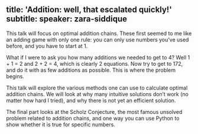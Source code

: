 title: 'Addition: well, that escalated quickly!'
subtitle:
speaker: zara-siddique
---
This talk will focus on optimal addition chains. These first seemed to me like an adding game with only one rule: you can only use numbers you’ve used before, and you have to start at 1.

What if I were to ask you how many additions we needed to get to 4?  Well  1 + 1 = 2  and  2 + 2 = 4, which is clearly 2 equations. Now try to get to 172, and do it with as few additions as possible. This is where the problem begins.

This talk will explore the various methods one can use to calculate optimal addition chains. We will look at why many intuitive solutions don’t work (no matter how hard I tried), and why there is not yet an efficient solution.

The final part looks at the Scholz Conjecture, the most famous unsolved problem related to addition chains, and one way you can use Python to show whether it is true for specific numbers.